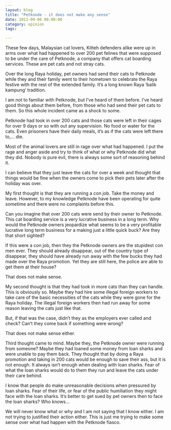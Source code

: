 ```yaml
---
layout: blog
title: "Petknode - it does not make any sense"
date: 2011-09-06 00:00:00
category: opinion
tags:

---
```


These few days, Malaysian cat lovers, Kitteh defenders alike were up in arms over what had happened to over 200 pet felines that were supposed to be under the care of Petknode, a company that offers cat boarding services. These are pet cats and not stray cats.

Over the long Raya holiday, pet owners had send their cats to Petknode while they and their family went to their hometown to celebrate the Raya festive with the rest of the extended family. It’s a long known Raya ‘balik kampung’ tradition.

I am not to familiar with Petknode, but I’ve heard of them before. I’ve heard good things about them before, from those who had send their pet cats to them. So this whole incident came as a shock to some.

Petknode had took in over 200 cats and those cats were left in their cages for over 9 days or so with out any supervision. No food or water for the cats. Even prisoners have their daily meals, it’s as if the cats were left there to,… die.

Most of the animal lovers are still in rage over what had happened. I put the rage and anger aside and try to think of what or why Petknode did what they did. Nobody is pure evil, there is always some sort of reasoning behind it.

I can believe that they just leave the cats for over a week and thought that things would be fine when the owners come to pick their pets later after the holiday was over.

My first thought is that they are running a con job. Take the money and leave. However, to my knowledge Petknode have been operating for quite sometime and there were no complaints before this.

Can you imagine that over 200 cats were send by their owner to Petknode. This cat boarding service is a very lucrative business in a long term. Why would the Petknode owners jeopardize what seems to be a very profitable lucrative long term business for a making just a little quick buck? Are they that short sighted?

If this were a con job, then they the Petknode owners are the stupidest con men ever. They should already disappear, out of the country type of disappear, they should have already run away with the few bucks they had made over the Raya promotion. Yet they are still here, the police are able to get them at their house?

That does not make sense.

My second thought is that they had took in more cats than they can handle. This is obviously so. Maybe they had hire some illegal foreign workers to take care of the basic necessities of the cats while they were gone for the Raya holiday. The illegal foreign workers then had run away for some reason leaving the cats just like that.

But, if that was the case, didn’t they as the employers ever called and check? Can’t they come back if something were wrong?

That does not make sense either.

Third thought came to mind. Maybe they, the Petknode owner were running from someone? Maybe they had loaned some money from loan sharks and were unable to pay them back. They thought that by doing a Raya promotion and taking in 200 cats would be enough to save their ass, but it is not enough. It always isn’t enough when dealing with loan sharks. Fear of what the loan sharks would do to them they run and leave the cats under their care behind.

I know that people do make unreasonable decisions when pressured by loan sharks. Fear of their life, or fear of the public humiliation they might face with the loan sharks. It’s better to get sued by pet owners then to face the loan sharks? Who knows…

We will never know what or why and I am not saying that I know either. I am not trying to justified their action either. This is just me trying to make some sense over what had happen with the Petknode fiasco.